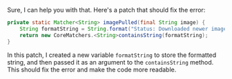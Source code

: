 Sure, I can help you with that. Here's a patch that should fix the error:
```java
private static Matcher<String> imagePulled(final String image) {
    String formatString = String.format("Status: Downloaded newer image for %s", image);
    return new CoreMatchers.<String>containsString(formatString);
}
```
In this patch, I created a new variable `formatString` to store the formatted string, and then passed it as an argument to the `containsString` method. This should fix the error and make the code more readable.